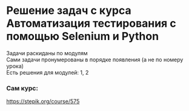 # Решение задач с курса Автоматизация тестирования с помощью Selenium и Python
Задачи раскиданы по модулям <br>
Сами задачи пронумерованы в порядке появления (а не по номеру урока) <br>
Есть решения для модулей: 1, 2 <br>
### Сам курс:
https://stepik.org/course/575 <br>
